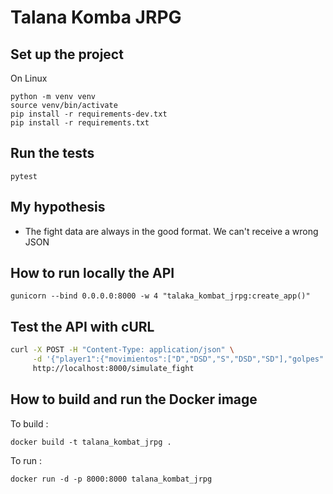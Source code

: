 # Talana Komba JRPG

## Set up the project

On Linux

```
python -m venv venv
source venv/bin/activate
pip install -r requirements-dev.txt
pip install -r requirements.txt
```

## Run the tests

`pytest`

## My hypothesis

- The fight data are always in the good format. We can't receive a wrong JSON

## How to run locally the API

`gunicorn --bind 0.0.0.0:8000 -w 4 "talaka_kombat_jrpg:create_app()"`

## Test the API with cURL

```bash
curl -X POST -H "Content-Type: application/json" \
     -d '{"player1":{"movimientos":["D","DSD","S","DSD","SD"],"golpes":["K","P","","K","P"]},"player2":{"movimientos":["SA","SA","SA","ASA","SA"],"golpes":["K","","K","P","P"]}}' \
     http://localhost:8000/simulate_fight
```

## How to build and run the Docker image

To build :

`docker build -t talana_kombat_jrpg .`

To run :

`docker run -d -p 8000:8000 talana_kombat_jrpg`